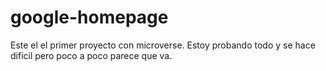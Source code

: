 # google-homepage

Este el el primer proyecto con microverse. Estoy probando todo y se hace dificil pero poco a poco parece que va.

